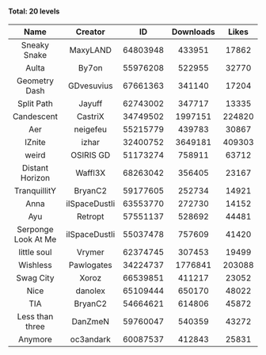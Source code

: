 #### Total: 20 levels

| Name | Creator | ID | Downloads | Likes |
|:---:|:---:|:---:|:---:|:---:|
| Sneaky Snake | MaxyLAND | 64803948 | 433951 | 17862
| Aulta | By7on | 55976208 | 522955 | 32770
| Geometry Dash | GDvesuvius | 67661363 | 341140 | 17204
| Split Path | Jayuff | 62743002 | 347717 | 13335
| Candescent | CastriX | 34749502 | 1997151 | 224820
| Aer | neigefeu | 55215779 | 439783 | 30867
| IZnite | izhar | 32400752 | 3649181 | 409303
| weird | OSIRIS GD | 51173274 | 758911 | 63712
| Distant Horizon | Waffl3X | 68263042 | 356405 | 23167
| TranquillitY | BryanC2 | 59177605 | 252734 | 14921
| Anna | iISpaceDustIi | 63553770 | 272730 | 14152
| Ayu | Retropt | 57551137 | 528692 | 44481
| Serponge Look At Me | iISpaceDustIi | 55037478 | 757609 | 41420
| little soul | Vrymer | 62374745 | 307453 | 19499
| Wishless | Pawlogates | 34224737 | 1776841 | 203088
| Swag City | Xoroz | 66539851 | 411217 | 23052
| Nice | danolex | 65109444 | 650170 | 48022
|  TIA | BryanC2 | 54664621 | 614806 | 45872
| Less than three | DanZmeN | 59760047 | 540359 | 43272
| Anymore | oc3andark | 60087537 | 412843 | 25831

